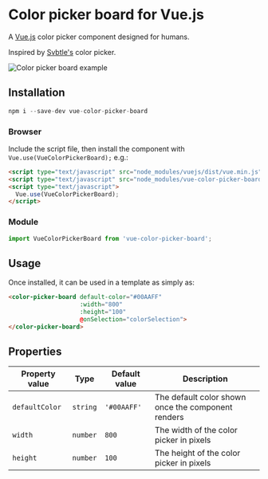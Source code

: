 # Color picker board for Vue.js 

A [Vue.js](https://vuejs.org/) color picker component designed for humans.

Inspired by [Svbtle's](https://svbtle.com/) color picker.

![Color picker board example](https://s3-us-west-2.amazonaws.com/betamark/6a363e608fc71.gif)

## Installation

```js
npm i --save-dev vue-color-picker-board
```

### Browser

Include the script file, then install the component with `Vue.use(VueColorPickerBoard);` e.g.:

```html
<script type="text/javascript" src="node_modules/vuejs/dist/vue.min.js"></script>
<script type="text/javascript" src="node_modules/vue-color-picker-board/dist/vue-color-picker-board.min.js"></script>
<script type="text/javascript">
  Vue.use(VueColorPickerBoard);
</script>
```

### Module

```js
import VueColorPickerBoard from 'vue-color-picker-board';
```

## Usage

Once installed, it can be used in a template as simply as:

```html
<color-picker-board default-color="#00AAFF"
                    :width="800"
                    :height="100"
                    @onSelection="colorSelection">
</color-picker-board>
```

## Properties

  | Property value | Type | Default value | Description |
  | -------------- | ---- | ------------- | ----------- |
  | `defaultColor` | `string` | `'#00AAFF'` | The default color shown once the component renders |
  | `width` | `number` | `800` | The width of the color picker in pixels |
  | `height` | `number` | `100` | The height of the color picker in pixels |
